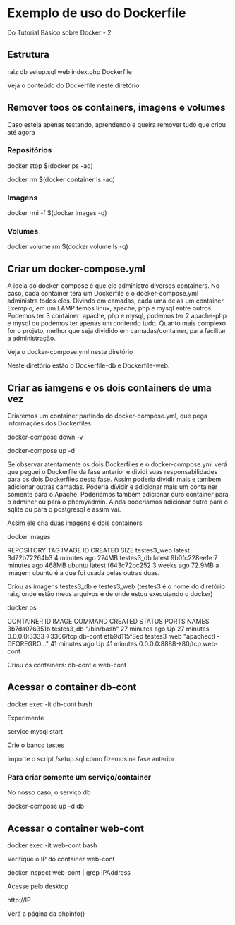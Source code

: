 # Exemplo de uso do Dockerfile

Do Tutorial Básico sobre Docker - 2

## Estrutura

raiz
    db
        setup.sql
    web
        index.php
    Dockerfile

Veja o conteúdo do Dockerfile neste diretório

## Remover toos os containers, imagens e volumes

Caso esteja apenas testando, aprendendo e queira remover tudo que criou até agora

### Repositórios

docker stop $(docker ps -aq)

docker rm $(docker container ls -aq)

### Imagens

docker rmi -f $(docker images -q)

### Volumes

docker volume rm $(docker volume ls -q)


## Criar um docker-compose.yml

A ideia do docker-compose é que ele administre diversos containers. No caso, cada container terá um Dockerfile e o docker-compose.yml administra todos eles. Divindo em camadas, cada uma delas um container. Exemplo, em um LAMP temos linux, apache, php e mysql entre outros. Podemos ter 3 container: apache, php e mysql, podemos ter 2 apache-php e mysql ou podemos ter apenas um contendo tudo. Quanto mais complexo for o projeto, melhor que seja dividido em camadas/container, para facilitar a administração.

Veja o docker-compose.yml neste diretório

Neste diretório estão o Dockerfile-db e Dockerfile-web.


## Criar as iamgens e os dois containers de uma vez

Criaremos um container partindo do docker-compose.yml, que pega informações dos Dockerfiles

docker-compose down -v

docker-compose up -d

Se observar atentamente os dois Dockerfiles e o docker-compose.yml verá que peguei o Dockerfile da fase anterior e dividi suas responsabilidades para os dois Dockerfiles desta fase. Assim poderia dividir mais e tambem adicionar outras camadas. Poderia dividir e adicionar mais um container somente para o Apache. Poderiamos também adicionar ouro container para o adminer ou para o phpmyadmin. Ainda poderiamos adicionar outro para o sqlite ou para o postgresql e assim vai.

Assim ele cria duas imagens e dois containers

docker images

REPOSITORY    TAG       IMAGE ID       CREATED         SIZE
testes3_web   latest    3d72b72264b3   4 minutes ago   274MB
testes3_db    latest    9b0fc228ee1e   7 minutes ago   468MB
ubuntu        latest    f643c72bc252   3 weeks ago     72.9MB
a imagem ubuntu é a que foi usada pelas outras duas.

Criou as imagens testes3_db e testes3_web (testes3 é o nome do diretório raiz, onde estão meus arquivos e de onde estou executando o docker)

docker ps

CONTAINER ID   IMAGE         COMMAND                  CREATED          STATUS          PORTS                    NAMES
3b7da076351b   testes3_db    "/bin/bash"              27 minutes ago   Up 27 minutes   0.0.0.0:3333->3306/tcp   db-cont
efb9d115f8ed   testes3_web   "apachectl -DFOREGRO…"   41 minutes ago   Up 41 minutes   0.0.0.0:8888->80/tcp     web-cont

Criou os containers: db-cont e web-cont

## Acessar o container db-cont

docker exec -it db-cont bash

Experimente

service mysql start

Crie o banco testes

Importe o script /setup.sql como fizemos na fase anterior


### Para criar somente um serviço/container

No nosso caso, o serviço db

docker-compose up -d db

## Acessar o container web-cont

docker exec -it web-cont bash

Verifique o IP do container web-cont

docker inspect web-cont | grep IPAddress

Acesse pelo desktop

http://IP

Verá a página da phpinfo()


